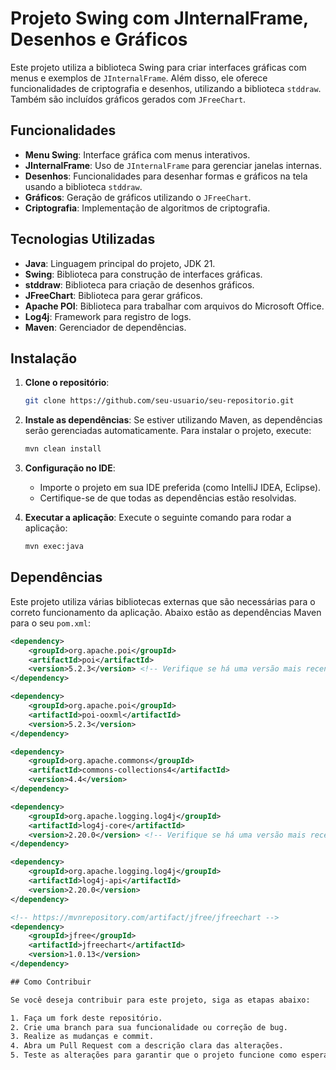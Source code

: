 # Projeto Swing com JInternalFrame, Desenhos e Gráficos

Este projeto utiliza a biblioteca Swing para criar interfaces gráficas com menus e exemplos de `JInternalFrame`. Além disso, ele oferece funcionalidades de criptografia e desenhos, utilizando a biblioteca `stddraw`. Também são incluídos gráficos gerados com `JFreeChart`.

## Funcionalidades

- **Menu Swing**: Interface gráfica com menus interativos.
- **JInternalFrame**: Uso de `JInternalFrame` para gerenciar janelas internas.
- **Desenhos**: Funcionalidades para desenhar formas e gráficos na tela usando a biblioteca `stddraw`.
- **Gráficos**: Geração de gráficos utilizando o `JFreeChart`.
- **Criptografia**: Implementação de algoritmos de criptografia.

## Tecnologias Utilizadas

- **Java**: Linguagem principal do projeto, JDK 21.
- **Swing**: Biblioteca para construção de interfaces gráficas.
- **stddraw**: Biblioteca para criação de desenhos gráficos.
- **JFreeChart**: Biblioteca para gerar gráficos.
- **Apache POI**: Biblioteca para trabalhar com arquivos do Microsoft Office.
- **Log4j**: Framework para registro de logs.
- **Maven**: Gerenciador de dependências.

## Instalação

1. **Clone o repositório**:
    ```bash
    git clone https://github.com/seu-usuario/seu-repositorio.git
    ```
2. **Instale as dependências**:
   Se estiver utilizando Maven, as dependências serão gerenciadas automaticamente. Para instalar o projeto, execute:
    ```bash
    mvn clean install
    ```

3. **Configuração no IDE**:
    - Importe o projeto em sua IDE preferida (como IntelliJ IDEA, Eclipse).
    - Certifique-se de que todas as dependências estão resolvidas.

4. **Executar a aplicação**:
    Execute o seguinte comando para rodar a aplicação:
    ```bash
    mvn exec:java
    ```

## Dependências

Este projeto utiliza várias bibliotecas externas que são necessárias para o correto funcionamento da aplicação. Abaixo estão as dependências Maven para o seu `pom.xml`:

```xml
<dependency>
    <groupId>org.apache.poi</groupId>
    <artifactId>poi</artifactId>
    <version>5.2.3</version> <!-- Verifique se há uma versão mais recente -->
</dependency>

<dependency>
    <groupId>org.apache.poi</groupId>
    <artifactId>poi-ooxml</artifactId>
    <version>5.2.3</version>
</dependency>

<dependency>
    <groupId>org.apache.commons</groupId>
    <artifactId>commons-collections4</artifactId>
    <version>4.4</version>
</dependency>

<dependency>
    <groupId>org.apache.logging.log4j</groupId>
    <artifactId>log4j-core</artifactId>
    <version>2.20.0</version> <!-- Verifique se há uma versão mais recente -->
</dependency>

<dependency>
    <groupId>org.apache.logging.log4j</groupId>
    <artifactId>log4j-api</artifactId>
    <version>2.20.0</version>
</dependency>

<!-- https://mvnrepository.com/artifact/jfree/jfreechart -->
<dependency>
    <groupId>jfree</groupId>
    <artifactId>jfreechart</artifactId>
    <version>1.0.13</version>
</dependency>

## Como Contribuir

Se você deseja contribuir para este projeto, siga as etapas abaixo:

1. Faça um fork deste repositório.
2. Crie uma branch para sua funcionalidade ou correção de bug.
3. Realize as mudanças e commit.
4. Abra um Pull Request com a descrição clara das alterações.
5. Teste as alterações para garantir que o projeto funcione como esperado.
